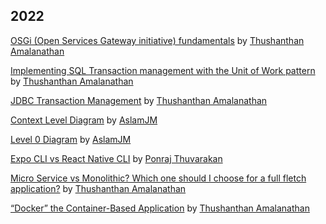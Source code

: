 ## 2022

[OSGi (Open Services Gateway initiative) fundamentals](https://medium.com/@thushaamal93/osgi-open-services-gateway-initiative-fundamentals-6f7247d53536)
by [Thushanthan Amalanathan](https://github.com/thushaaanthan)

[Implementing SQL Transaction management with the Unit of Work pattern](https://medium.com/@thushaamal93/implementing-sql-transaction-management-with-the-unit-of-work-pattern-c219eb7fea1c)
by [Thushanthan Amalanathan](https://github.com/thushaaanthan)

[JDBC Transaction Management](https://medium.com/@thushaamal93/jdbc-transaction-management-2c19bc795925)
by [Thushanthan Amalanathan](https://github.com/thushaaanthan)

[Context Level Diagram](https://medium.com/@jma8744/context-level-diagram-90ba8b6f2127)
by [AslamJM](https://github.com/AslamJM)

[Level 0 Diagram](https://medium.com/@jma8744/level-0-diagram-2d74c9443664)
by [AslamJM](https://github.com/AslamJM)

[Expo CLI vs React Native CLI](https://medium.com/@p.thuvarakan1997/expo-cli-vs-react-native-cli-34bc7fdc373f)
by [Ponraj Thuvarakan](https://medium.com/@p.thuvarakan1997)

[Micro Service vs Monolithic? Which one should I choose for a full fletch application?](https://medium.com/@thushaamal93/micro-service-vs-monolithic-which-one-should-i-choose-for-a-full-fletch-application-bb21d6e37eb6)
by [Thushanthan Amalanathan](https://github.com/thushaaanthan)

[“Docker” the Container-Based Application](https://medium.com/@thushaamal93/docker-the-container-based-application-8248429df82)
by [Thushanthan Amalanathan](https://github.com/thushaaanthan)
